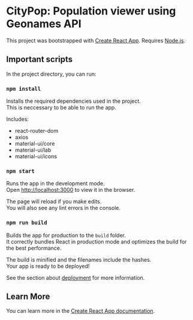 # CityPop: Population viewer using Geonames API

This project was bootstrapped with [Create React App](https://github.com/facebook/create-react-app). Requires [Node.js](https://nodejs.org/en/).

## Important scripts

In the project directory, you can run:

### `npm install`

Installs the required dependencies used in the project.\
This is neccessary to be able to run the app.

Includes:
- react-router-dom
- axios
- material-ui/core
- material-ui/lab
- material-ui/icons


### `npm start`

Runs the app in the development mode.\
Open [http://localhost:3000](http://localhost:3000) to view it in the browser.

The page will reload if you make edits.\
You will also see any lint errors in the console.


### `npm run build`

Builds the app for production to the `build` folder.\
It correctly bundles React in production mode and optimizes the build for the best performance.

The build is minified and the filenames include the hashes.\
Your app is ready to be deployed!

See the section about [deployment](https://facebook.github.io/create-react-app/docs/deployment) for more information.

## Learn More

You can learn more in the [Create React App documentation](https://facebook.github.io/create-react-app/docs/getting-started).

